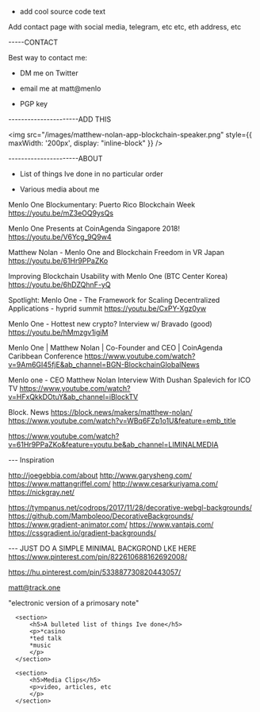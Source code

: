 - add cool source code text



Add contact page with social media, telegram, etc etc, eth address, etc



-----CONTACT

Best way to contact me:
- DM me on Twitter
- email me at matt@menlo

- PGP key


----------------------ADD THIS

  <img src="/images/matthew-nolan-app-blockchain-speaker.png" 
    style={{
      maxWidth: '200px',
      display: "inline-block"
    }}
  />


----------------------ABOUT

- List of things Ive done in no particular order


- Various media about me

Menlo One Blockumentary: Puerto Rico Blockchain Week
https://youtu.be/mZ3eOQ9ysQs

Menlo One Presents at CoinAgenda Singapore 2018!
https://youtu.be/V6Ycg_9Q9w4

Matthew Nolan - Menlo One and Blockchain Freedom in VR Japan
https://youtu.be/61Hr9PPaZKo

Improving Blockchain Usability with Menlo One (BTC Center Korea)
https://youtu.be/6hDZQhnF-yQ

Spotlight: Menlo One - The Framework for Scaling Decentralized Applications - hyprid summit
https://youtu.be/CxPY-Xgz0yw



Menlo One - Hottest new crypto? Interview w/ Bravado   (good)
https://youtu.be/hMmzgv1igiM


Menlo One | Matthew Nolan | Co-Founder and CEO | CoinAgenda Caribbean Conference
https://www.youtube.com/watch?v=9Am6GI45fjE&ab_channel=BGN-BlockchainGlobalNews

Menlo one - CEO Matthew Nolan Interview With Dushan Spalevich for ICO TV
https://www.youtube.com/watch?v=HFxQkkDOtuY&ab_channel=iBlockTV

Block. News
https://block.news/makers/matthew-nolan/
https://www.youtube.com/watch?v=WBq6FZp1o1U&feature=emb_title

https://www.youtube.com/watch?v=61Hr9PPaZKo&feature=youtu.be&ab_channel=LIMINALMEDIA





--- Inspiration

http://joegebbia.com/about
http://www.garysheng.com/
https://www.mattangriffel.com/
http://www.cesarkuriyama.com/
https://nickgray.net/



https://tympanus.net/codrops/2017/11/28/decorative-webgl-backgrounds/
https://github.com/Mamboleoo/DecorativeBackgrounds/
https://www.gradient-animator.com/
https://www.vantajs.com/
https://cssgradient.io/gradient-backgrounds/

--- JUST DO A SIMPLE MINIMAL BACKGROND LKE HERE
https://www.pinterest.com/pin/822610688162692008/

https://hu.pinterest.com/pin/533887730820443057/



matt@track.one



"electronic version of a primosary note"









      <section>
          <h5>A bulleted list of things Ive done</h5>
          <p>*casino
          *ted talk
          *music
          </p>
      </section>

      <section>
          <h5>Media Clips</h5>
          <p>video, articles, etc
          </p>
      </section>